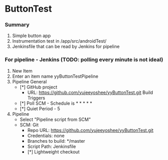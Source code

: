 # ButtonTest

### Summary
1. Simple button app
2. Instrumentation test in /app/src/androidTest/
3. Jenkinsfile that can be read by Jenkins for pipeline

### For pipeline - Jenkins (TODO: polling every minute is not ideal)

1. New Item
2. Enter an item name yyButtonTestPipeline
3. Pipeline
    General
      - [*] GitHub project
        * URL: https://github.com/yujeeyoshee/yyButtonTest.git
    Build Triggers
      - [*] Poll SCM - Schedule is * * * * *
      - [*] Quiet Period - 5
5. Pipeline
   - Select "Pipeline script from SCM"
   - SCM: Git
     * Repo URL: https://github.com/yujeeyoshee/yyButtonTest.git
     * Credentials: none
     * Branches to build: */master
     * Script Path: Jenkinsfile
     * [*] Lightweight checkout
